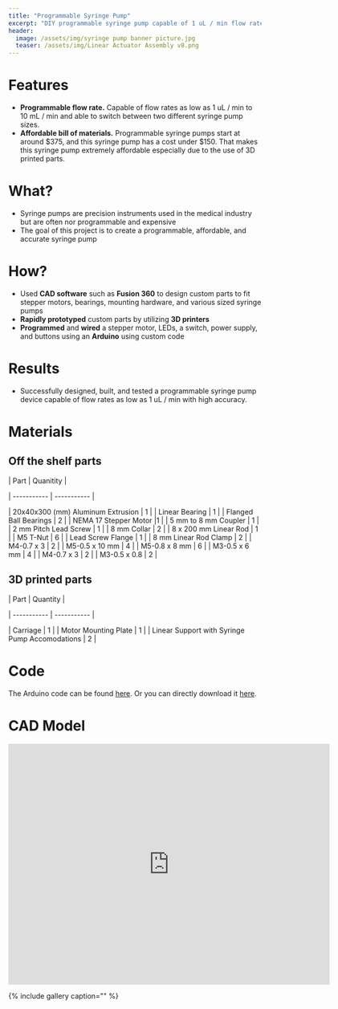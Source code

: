 ```yaml
---
title: "Programmable Syringe Pump"
excerpt: "DIY programmable syringe pump capable of 1 uL / min flow rate up to 10 mL / min."
header:
  image: /assets/img/syringe pump banner picture.jpg
  teaser: /assets/img/Linear Actuator Assembly v8.png
---
```

 
 
# Features

* **Programmable flow rate.** Capable of flow rates as low as 1 uL / min to 10 mL / min and able to switch between two different syringe pump sizes.
* **Affordable bill of materials.** Programmable syringe pumps start at around $375, and this syringe pump has a cost under $150. That makes this syringe pump extremely affordable especially due to the use of 3D printed parts.

# What?

* Syringe pumps are precision instruments used in the medical industry but are often nor programmable and expensive
* The goal of this project is to create a programmable, affordable, and accurate syringe pump

# How?

* Used **CAD software** such as **Fusion 360** to design custom parts to fit stepper motors, bearings, mounting hardware, and various sized syringe pumps
* **Rapidly prototyped** custom parts by utilizing **3D printers**
* **Programmed** and **wired** a stepper motor, LEDs, a switch, power supply, and buttons using an **Arduino** using custom code

# Results

* Successfully designed, built, and tested a programmable syringe pump device capable of flow rates as low as 1 uL / min with high accuracy.

# Materials

## Off the shelf parts
| Part        | Quanitity |

| ----------- | ----------- |

| 20x40x300 (mm) Aluminum Extrusion      | 1     |
| Linear Bearing   | 1       |
| Flanged Ball Bearings   | 2       |
| NEMA 17 Stepper Motor   |1       |
| 5 mm to 8 mm Coupler   | 1    |
| 2 mm Pitch Lead Screw   | 1      |
| 8 mm Collar  | 2       |
| 8 x 200 mm Linear Rod   | 1        |
| M5 T-Nut   | 6        |
| Lead Screw Flange   | 1        |
| 8 mm Linear Rod Clamp   | 2        |
| M4-0.7 x 3   | 2        |
| M5-0.5 x 10 mm   | 4        |
| M5-0.8 x 8 mm   | 6        |
| M3-0.5 x 6 mm   | 4        |
| M4-0.7 x 3   | 2        |
| M3-0.5 x 0.8   | 2        |
## 3D printed parts
| Part      | Quantity |

| ----------- | ----------- |

| Carriage      | 1       |
| Motor Mounting Plate   | 1        |
| Linear Support with Syringe Pump Accomodations   | 2        |

# Code
The Arduino code can be found [here](https://github.com/kimlk24/kimlk24.github.io/blob/main/Final_Syringe_Pump_Code.ino).
Or you can directly download it [here](/Final_Syringe_Pump_Code.ino).
# CAD Model
<iframe src="https://vanderbilt643.autodesk360.com/shares/public/SH512d4QTec90decfa6e817f50c3c936b1b2?mode=embed" width="640" height="480" allowfullscreen="true" webkitallowfullscreen="true" mozallowfullscreen="true"  frameborder="0"></iframe>

{% include gallery caption="" %}
